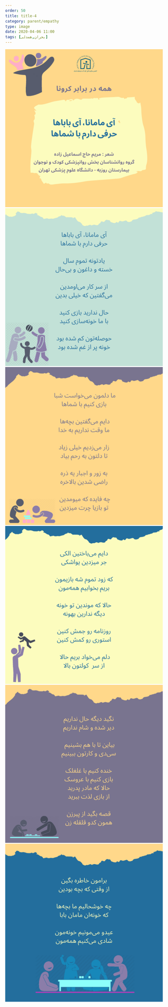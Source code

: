 ```yaml
---
order: 50
title: title-4
category: parent/empathy
type: image
date: 2020-04-06 11:00
tags: [بحران,همدلی]
---
```


![](../../static/images/empathy-corona-poem-1.png)
![](../../static/images/empathy-corona-poem-2.png)
![](../../static/images/empathy-corona-poem-3.png)
![](../../static/images/empathy-corona-poem-4.png)
![](../../static/images/empathy-corona-poem-5.png)
![](../../static/images/empathy-corona-poem-6.png)